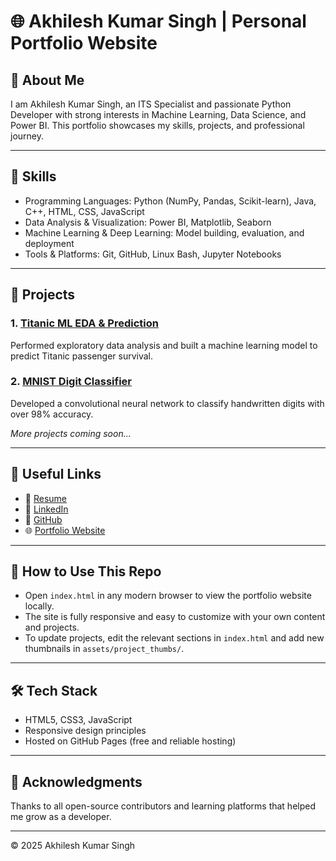 # 🌐 Akhilesh Kumar Singh | Personal Portfolio Website

## 👋 About Me
I am Akhilesh Kumar Singh, an ITS Specialist and passionate Python Developer with strong interests in Machine Learning, Data Science, and Power BI. This portfolio showcases my skills, projects, and professional journey.

---

## 💼 Skills
- Programming Languages: Python (NumPy, Pandas, Scikit-learn), Java, C++, HTML, CSS, JavaScript  
- Data Analysis & Visualization: Power BI, Matplotlib, Seaborn  
- Machine Learning & Deep Learning: Model building, evaluation, and deployment  
- Tools & Platforms: Git, GitHub, Linux Bash, Jupyter Notebooks

---

## 🚀 Projects
### 1. [Titanic ML EDA & Prediction](https://github.com/yourusername/titanic-eda)  
Performed exploratory data analysis and built a machine learning model to predict Titanic passenger survival.

### 2. [MNIST Digit Classifier](https://github.com/yourusername/mnist-digit-classifier)  
Developed a convolutional neural network to classify handwritten digits with over 98% accuracy.

*More projects coming soon...*

---

## 🔗 Useful Links
- 📁 [Resume](resume/Akhilesh_Resume.pdf)  
- 💼 [LinkedIn](https://linkedin.com/in/yourlinkedin)  
- 🧠 [GitHub](https://github.com/yourusername)  
- 🌐 [Portfolio Website](https://yourusername.github.io/my-portfolio/)

---

## 📢 How to Use This Repo
- Open `index.html` in any modern browser to view the portfolio website locally.  
- The site is fully responsive and easy to customize with your own content and projects.  
- To update projects, edit the relevant sections in `index.html` and add new thumbnails in `assets/project_thumbs/`.

---

## 🛠️ Tech Stack
- HTML5, CSS3, JavaScript  
- Responsive design principles  
- Hosted on GitHub Pages (free and reliable hosting)

---

## 🙏 Acknowledgments
Thanks to all open-source contributors and learning platforms that helped me grow as a developer.

---

© 2025 Akhilesh Kumar Singh  
